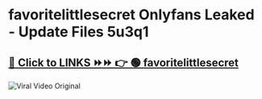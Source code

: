 
 # favoritelittlesecret Onlyfans Leaked - Update Files 5u3q1

## <h2><a href="https://clipsfans.com/favoritelittlesecret&ref=git">🔗 Click to LINKS ⏩⏩ 👉 🟢 favoritelittlesecret </a></h2>

<a href="https://clipsfans.com/favoritelittlesecret&ref=git" rel="nofollow" data-target="animated-image.originalLink"><img src="https://i.ibb.co.com/xMMVF88/686577567.gif" alt="Viral Video Original" style="max-width: 100%; display: inline-block;" data-target="animated-image.originalImage"></a>

